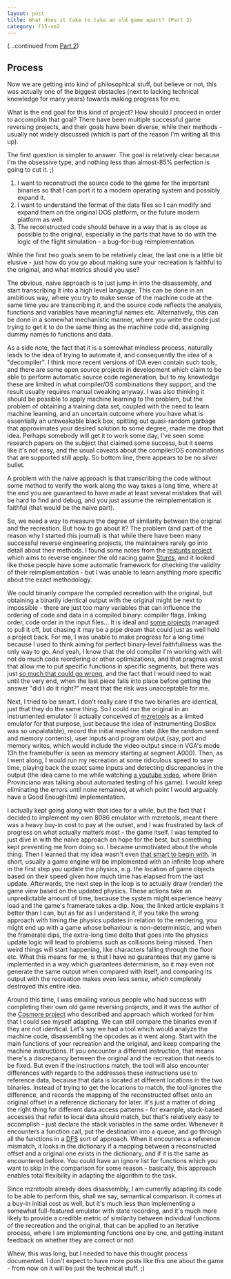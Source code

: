 ```yaml
---
layout: post
title: What does it take to take an old game apart? (Part 3)
category: f15-se2
---
```

(...continued from [Part 2](/f15-se2/2022/12/09/reversing-1.html))

## Process

Now we are getting into kind of philosophical stuff, but believe or not, this was actually one of the biggest obstacles (next to lacking technical knowledge for many years) towards making progress for me. 

What is the end goal for this kind of project? How should I proceed in order to accomplish that goal? There have been multiple successful game reversing projects, and their goals have been diverse, while their methods - usually not widely discussed (which is part of the reason I'm writing all this up).

The first question is simpler to answer. The goal is relatively clear because I'm the obsessive type, and nothing less than almost-85% perfection is going to cut it. ;)

1. I want to reconstruct the source code to the game for the important binaries so that I can port it to a modern operating system and possibly expand it.
2. I want to understand the format of the data files so I can modify and expand them on the original DOS platform, or the future modern platform as well.
3. The reconstructed code should behave in a way that is as close as possible to the original, especially in the parts that have to do with the logic of the flight simulation - a bug-for-bug reimplementation.

While the first two goals seem to be relatively clear, the last one is a little bit elusive - just how do you go about making sure your recreation is faithful to the original, and what metrics should you use?

The obvious, naive approach is to just jump in into the disassembly, and start transcribing it into a high level language. This can be done in an ambitious way, where you try to make sense of the machine code at the same time you are transcribing it, and the source code reflects the analysis, functions and variables have meaningful names etc. Alternatively, this can be done in a somewhat mechanistic manner, where you write the code just trying to get it to do the same thing as the machine code did, assigning dummy names to functions and data. 

As a side note, the fact that it is a somewhat mindless process, naturally leads to the idea of trying to automate it, and consequently the idea of a "decompiler". I think more recent versions of IDA even contain such tools, and there are some open source projects in development which claim to be able to perform automatic source code regeneration, but to my knowledge these are limited in what compiler/OS combinations they support, and the result usually requires manual tweaking anyway. I was also thinking it should be possible to apply machine learning to the problem, but the problem of obtaining a training data set, coupled with the need to learn machine learning, and an uncertain outcome where you have what is essentially an untweakable black box, spitting out quasi-random garbage that approximates your desired solution to some degree, made me drop that idea. Perhaps somebody will get it to work some day, I've seen some research papers on the subject that claimed some success, but it seems like it's not easy, and the usual caveats about the compiler/OS combinations that are supported still apply. So bottom line, there appears to be no silver bullet.

A problem with the naive approach is that transcribing the code without some method to verify the work along the way takes a long time, where at the end you are guaranteed to have made at least several mistakes that will be hard to find and debug, and you just assume the reimplementation is faithful (that would be the naive part).

So, we need a way to measure the degree of similarity between the original and the recreation. But how to go about it? The problem (and part of the reason why I started this journal) is that while there have been many successful reverse engineering projects, the maintainers rarely go into detail about their methods. I found some notes from the [restunts project](https://re.stunts.no/status/) which aims to reverse engineer the old racing game [Stunts](https://en.wikipedia.org/wiki/Stunts_(video_game)), and it looked like those people have some automatic framework for checking the validity of their reimplementation - but I was unable to learn anything more specific about the exact methodology.

We could binarily compare the compiled recreation with the original, but obtaining a binarily identical output with the original might be next to impossible - there are just too many variables that can influence the ordering of code and data in a compiled binary: compiler flags, linking order, code order in the input files... It is ideal and [some projects](https://arstechnica.com/gaming/2020/05/beyond-emulation-the-massive-effort-to-reverse-engineer-n64-source-code/) managed to pull it off, but chasing it may be a pipe dream that could just as well hold a project back. For me, I was unable to make progress for a long time because I used to think aiming for perfect binary-level faithfullness was the only way to go. And yeah, I know that the old compiler I'm working with will not do much code reordering or other optimizations, and that pragmas exist that allow me to put specific functions in specific segments, but there was just [so much that could go wrong](https://reverseengineering.stackexchange.com/questions/27811/how-to-maintain-function-ordering-in-an-executable-when-replacing-machine-code-w), and the fact that I would need to wait until the very end, when the last piece falls into place before getting the answer "did I do it right?" meant that the risk was unacceptable for me. 

Next, I tried to be smart. I don't really care if the two binaries are identical, just that they do the same thing. So I could run the original in an instrumented emulator (I actually conceived of [mzretools](https://github.com/neuviemeporte/mzretools) as a limited emulator for that purpose, just because the idea of instrumenting DosBox was so unpalatable), record the initial machine state (like the random seed and memory contents), user inputs and program output (say, port and memory writes, which would include the video output since in VGA's mode 13h the framebuffer is seen as memory starting at segment A000). Then, as I went along, I would run my recreation at some ridiculous speed to save time, playing back the exact same inputs and detecting discrepancies in the output (the idea came to me while watching [a youtube video](https://youtu.be/kSKeWH4TY9Y?t=2441), where Brian Provinciano was talking about automated testing of his game). I would keep eliminating the errors until none remained, at which point I would arguably have a Good Enough(tm) implementation.

I actually kept going along with that idea for a while, but the fact that I decided to implement my own 8086 emulator with mzretools, meant there was a heavy buy-in cost to pay at the outset, and I was frustrated by lack of progress on what actually matters most - the game itself. I was tempted to just dive in with the naive approach an hope for the best, but something kept preventing me from doing so. I became unmotivated about the whole thing. Then I learned that my idea wasn't even [that smart to begin with](https://gafferongames.com/post/fix_your_timestep/). In short, usually a game engine will be implemented with an infinite loop where in the first step you update the physics, e.g. the location of game objects based on their speed given how much time has elapsed from the last update. Afterwards, the next step in the loop is to actually draw (render) the game view based on the updated physics. These actions take an unpredictable amount of time, because the system might experience heavy load and the game's framerate takes a dip. Now, the linked article explains it better than I can, but as far as I understand it, if you take the wrong approach with timing the physics updates in relation to the rendering, you might end up with a game whose behaviour is non-deterministic, and when the framerate dips, the extra-long time delta that goes into the physics update logic will lead to problems such as collisions being missed. Then weird things will start happening, like characters falling through the floor etc. What this means for me, is that I have no guarantees that my game is implemented in a way which guarantees determinism, so it may even not generate the same output when compared with itself, and comparing its output with the recreation makes even less sense, which completely destroyed this entire idea.

Around this time, I was emailing various people who had success with completing their own old game reversing projects, and it was the author of the [Cosmore project](https://github.com/smitelli/cosmore) who described and approach which worked for him that I could see myself adapting. We can still compare the binaries even if they are not identical. Let's say we had a tool which would analyze the machine code, disassembling the opcodes as it went along. Start with the main functions of your recreation and the original, and keep comparing the machine instructions. If you encounter a different instruction, that means there's a discrepancy between the original and the recreation that needs to be fixed. But even if the instructions match, the tool will also encounter differences with regards to the addresses these instructions use to reference data, because that data is located at different locations in the two binaries. Instead of trying to get the locations to match, the tool ignores the difference, and records the mapping of the reconstructed offset onto an original offset in a reference dictionary for later. It's just a matter of doing the right thing for different data access patterns - for example, stack-based accesses that refer to local data should match, but that's relatively easy to accomplish - just declare the stack variables in the same order. Whenever it encounters a function call, put the destination into a queue, and go through all the functions in a [DFS](https://en.wikipedia.org/wiki/Depth-first_search) sort of approach. When it encounters a reference mismatch, it looks in the dictionary if a mapping between a reconstructed offset and a original one exists in the dictionary, and if it is the same as encountered before. You could have an ignore list for functions which you want to skip in the comparison for some reason - basically, this approach enables total flexibility in adapting the algorithm to the task.

Since mzretools already does disassembly, I am currently adapting its code to be able to perform this, shall we say, semantical comparison. It comes at a buy-in initial cost as well, but it's much less than implementing a somewhat full-featured emulator with state recording, and it's much more likely to provide a credible metric of similarity between individual functions of the recreation and the original, that can be applied to an iterative process, where I am implementing functions one by one, and getting instant feedback on whether they are correct or not.

Whew, this was long, but I needed to have this thought process documented. I don't expect to have more posts like this one about the game - from now on it will be just the technical stuff. ;)

